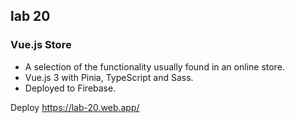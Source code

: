 ## lab 20

### Vue.js Store

- A selection of the functionality usually found in an online store.
- Vue.js 3 with Pinia, TypeScript and Sass.
- Deployed to Firebase.

Deploy https://lab-20.web.app/

